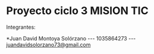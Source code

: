 # Proyecto ciclo 3 MISION TIC

Integrantes:

*Juan David Montoya Solórzano --- 1035864273 --- juandavidsolorzano73@gmail.com
